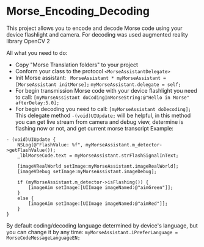 # Morse_Encoding_Decoding
This project allows you to encode and decode Morse code using your device flashlight and camera. 
For decoding was used augmented reality library OpenCV 2

All what you need to do:
* Copy "Morse Translation folders" to your project
* Conform your class to the protocol `<MorseAssistantDelegate>`
* Init Morse assistant:
   ` MorseAssistant * myMorseAssistant = [MorseAssistant initMorse];`
    `myMorseAssistant.delegate = self;`
* For begin transmission Morse code with your device flashlight you need to call: 
   `[myMorseAssistant doCodingInMorseString:@"Hello in Morse" afterDelay:5.0];`
* For begin decoding you need to call:
  `[myMorseAssistant doDecoding];`
This delegate method `-(void)UIUpdate;` will be helpful, in this method you can get 
live stream from camera and debug view, determine is flashing now or not, and get current morse transcript 
Example:
```ojectivec
- (void)UIUpdate {
    NSLog(@"FlashValue: %f", myMorseAssistant.m_detector->getFlashValue());
    _lblMorseCode.text = myMorseAssistant.strFlashSignalInText;

    [imageVRealWorld setImage:myMorseAssistant.imageRealWorld];
    [imageVDebug setImage:myMorseAssistant.imageDebug];
    
    if (myMorseAssistant.m_detector->isFlashing()) {
        [imageAim setImage:[UIImage imageNamed:@"aimGreen"]];
    }
    else {
        [imageAim setImage:[UIImage imageNamed:@"aimRed"]];
    }
}
```
    

By default coding/decoding language determined by device's language, but you can change it by any time:
`myMorseAssistant.iPreferLanguage = MorseCodeMessageLanguageEN;`
